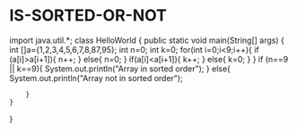 # IS-SORTED-OR-NOT
import java.util.*;
class HelloWorld {
    public static void main(String[] args) {
      int []a={1,2,3,4,5,6,7,8,87,95};
      int n=0;
      int k=0;
      for(int i=0;i<9;i++){
          if (a[i]>a[i+1]){
              n++;
          }
          else{
              n=0;
          }
          if(a[i]<a[i+1]){
               k++;
          }
          else{
             k=0;
          }
      }
      if (n==9 || k==9){
           System.out.println("Array in sorted order");
        }
        else{
             System.out.println("Array not in sorted order");
            
        }
    }
}
